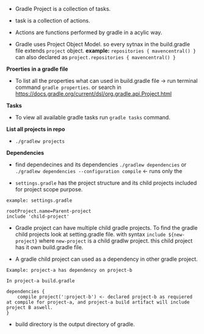 - Gradle Project is a collection of tasks.
- task is a collection of actions.
- Actions are functions performed by gradle in a acylic way.

- Gradle uses Project Object Model. so every sytnax in the build.gradle file extends `project` object. **example:** `repositories { mavencentral() }` can also declared as `project.repositories { mavencentral() }`

**Proerties in a gradle file**
- To list all the properties what can used in build.gradle file -> run terminal command `gradle properties`. or search in https://docs.gradle.org/current/dsl/org.gradle.api.Project.html

**Tasks**
- To view all available gradle tasks run `gradle tasks` command.

**List all projects in repo**
- `./gradlew projects`

**Dependencies**
- find dependecines and its dependencies `./gradlew dependencies` or `./gradlew dependencies --configuration compile` <- runs only the 

- `settings.gradle` has the project structure and its child projects included for project scope purpose. 
```
example: settings.gradle

rootProject.name=Parent-project
include 'child-project'

```

- Gradle project can have multiple child gradle projects. To find the gradle child projects look at setting.gradle file. with syntax `include ${new-project}` where `new-project` is a child gradlw project. this child project has it own build.gradle file.

- A gradle child project can used as a dependency in other gradle project.
````
Example: project-a has dependency on project-b

In project-a build.gradle

dependencies {
    compile project(':project-b') <- declared project-b as requiered at compile for project-a, and project-a build artifact will include project B aswell.
}
````

- build directory is the output directory of gradle.
